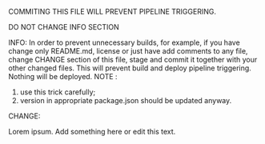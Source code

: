 COMMITING THIS FILE WILL PREVENT PIPELINE TRIGGERING.

DO NOT CHANGE INFO SECTION

INFO:
In order to prevent unnecessary builds,
for example, if you have change only README.md, 
license or just have add comments to any file,
change CHANGE section of this file, stage and commit it 
together with your other changed files.
This will prevent build and deploy pipeline triggering.
Nothing will be deployed.
NOTE : 
1) use this trick carefully; 
2) version in appropriate package.json should be updated anyway.

CHANGE:

Lorem ipsum. Add something here or edit this text.
